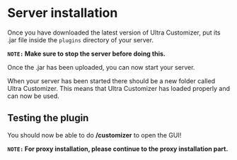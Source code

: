 # Server installation
Once you have downloaded the latest version of Ultra Customizer, put its .jar file inside the `plugins` directory of your server.
<br>

**``NOTE:`` Make sure to stop the server before doing this.**
<br>

Once the .jar has been uploaded, you can now start your server.
<br>

When your server has been started there should be a new folder called Ultra Customizer. This means that Ultra Customizer has loaded properly and can now be used.
<br>

## Testing the plugin
You should now be able to do **/customizer** to open the GUI!
<br>


**``NOTE:`` For proxy installation, please continue to the proxy installation part.**
